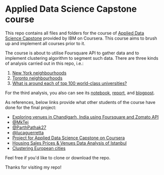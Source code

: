 # Applied Data Science Capstone course

This repo contains all files and folders for the course of [Applied Data Science Capstone](https://www.coursera.org/learn/applied-data-science-capstone?) provided by IBM on Coursera. This course aims to brush up and implement all courses prior to it.

The course is about to utilise Foursquare API to gather data and to implement clustering algorithm to segment such data. There are three kinds of analysis carried out in this repo, i.e.:
1. [New York neighbourhoods](3-Neighborhoods-New-York.ipynb)
2. [Toronto neighbourhoods](4-Toronto.ipynb)
3. [What is around each of top 100 world-class universities?](FinalAssignment-Week1.md)

For the third analysis, you also can see its [notebook](FinalAssignment-Week2.ipynb), [report](https://jp-tok.dataplatform.cloud.ibm.com/analytics/notebooks/v2/a3c4ae00-e664-4b65-a815-0499e5e2f003/view?access_token=b575b72c2b8d28eab2f25bff044c8f044c818fd8199f0efc27e66f31a6d9cdc4), and [blogpost](https://medium.com/@utomorezadwi/what-is-around-each-of-top-100-world-class-universities-dea8e8cba837).

As references, below links provide what other students of the course have done for the final project:
- [Exploring venues in Chandigarh, India using Foursquare and Zomato API](https://towardsdatascience.com/exploring-chandigarh-india-using-foursquare-and-zomato-api-1d4501291320)
- [@MkTej](https://github.com/MkTej/Applied-Data-Science-Capstone/blob/master/Capstone%20-%20The%20Battle%20of%20Neighborhoods%20-%20Part%201/Introduction_Business%20Problem.pdf)
- [@ParthPathak27](https://github.com/ParthPathak27/Applied-Data-Science-Capstone-Project/blob/master/Battle-of-Neighbour.ipynb)
- [@lucaguerretta](https://github.com/lucaguerretta/Applied-Data-Science-Capstone/blob/master/Capstone%20-%20The%20Battle%20of%20Neighborhoods%20-%20LG%20-%20Final.ipynb)
- [Project for Applied Data Science Capstone on Coursera](https://medium.com/@rajivranjansingh_77828/project-for-applied-data-science-capstone-on-coursera-95ba3b39a6ca)
- [Housing Sales Prices & Venues Data Analysis of Istanbul](https://www.linkedin.com/pulse/housing-sales-prices-venues-data-analysis-ofistanbul-sercan-y%C4%B1ld%C4%B1z/)
- [Clustering European cities](https://medium.com/@soumyagamer/clustering-european-cities-8454651bc4a0)

Feel free if you'd like to clone or download the repo.

Thanks for visiting my repo!

```python

```
